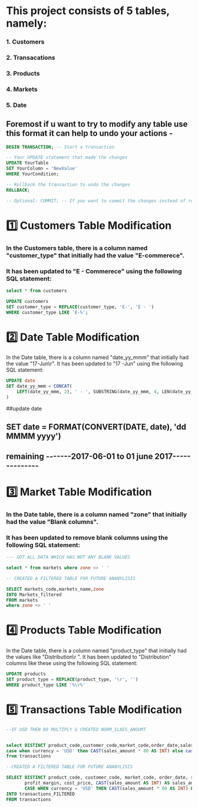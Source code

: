 # This project consists of 5 tables, namely:

### 1. Customers 
### 2. Transacations
### 3. Products
### 4. Markets
### 5. Date

## Foremost if u want to try to modify any table use this format it can help to undo your actions -
```sql
BEGIN TRANSACTION; -- Start a transaction

-- Your UPDATE statement that made the changes
UPDATE YourTable
SET YourColumn = 'NewValue'
WHERE YourCondition;

-- Rollback the transaction to undo the changes
ROLLBACK;

-- Optional: COMMIT; -- If you want to commit the changes instead of rolling them back

```
# :one: Customers Table Modification

### In the Customers table, there is a column named "customer_type" that initially had the value "E-commerece".

### It has been updated to "E - Commerece" using the following SQL statement:



```sql
select * from customers

UPDATE customers
SET customer_type = REPLACE(customer_type, 'E-', 'E - ')
WHERE customer_type LIKE 'E-%';
```
# :two: Date Table Modification
In the Date table, there is a column named "date_yy_mmm" that initially had the value "17-Jun\r". It has been updated to "17 -Jun" using the following SQL statement:

```sql
UPDATE date
SET date_yy_mmm = CONCAT(
    LEFT(date_yy_mmm, 2), ' - ', SUBSTRING(date_yy_mmm, 4, LEN(date_yy_mmm) - 5)
)
```
##update date
 ## SET date = FORMAT(CONVERT(DATE, date), 'dd MMMM yyyy')
## remaining -------2017-06-01 to 01 june 2017--------------



# :three: Market Table Modification
### In the Date table, there is a column named "zone" that initially had the value "Blank columns". 

### It has been updated to remove blank columns using the following SQL statement:

```sql
--- GOT ALL DATA WHICH HAS NOT ANY BLANK VALUES

select * from markets where zone <> ' '

-- CREATED A FILTERED TABLE FOR FUTURE ANANYLISIS

SELECT markets_code,markets_name,zone
INTO Markets_filtered
FROM markets
where zone <> ' '
```


# :four: Products Table Modification
In the Date table, there is a column named "product_type" that initially had the values like "Distribution\r ". It has been updated to "Distribution" columns like these using the following SQL statement:

```sql
UPDATE products
SET product_type = REPLACE(product_type, '\r', '')
WHERE product_type LIKE '%\r%'
```

# :five: Transactions Table Modification

```sql
--IF USD THEN 80 MULTIPLY & CREATED NORM_SLAES_ANOUMT


select DISTINCT product_code,customer_code,market_code,order_date,sales_qty,profit_margin_percentage,profit_margin,cost_price,cast(sales_amount as int) as sales_amount_new ,currency,
case when currency = 'USD' then CAST(sales_amount * 80 AS INT) else cast(sales_amount as int)  end as norm_sales_amount 
from transactions

--CREATED A FILTERED TABLE FOR FUTURE ANANYLISIS

SELECT DISTINCT product_code, customer_code, market_code, order_date, sales_qty, profit_margin_percentage,
       profit_margin, cost_price, CAST(sales_amount AS INT) AS sales_amount_new, currency,
       CASE WHEN currency = 'USD' THEN CAST(sales_amount * 80 AS INT) ELSE CAST(sales_amount AS INT) END AS norm_sales_amount
INTO transactions_FILTERED
FROM transactions
```



